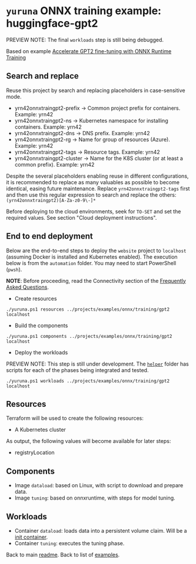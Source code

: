 # `yuruna` ONNX training example: huggingface-gpt2

PREVIEW NOTE: The final `workloads` step is still being debugged.

Based on example [Accelerate GPT2 fine-tuning with ONNX Runtime Training](https://github.com/microsoft/onnxruntime-training-examples/tree/master/huggingface-gpt2)

## Search and replace

Reuse this project by search and replacing placeholders in case-sensitive mode.

- yrn42onnxtraingpt2-prefix -> Common project prefix for containers. Example: yrn42
- yrn42onnxtraingpt2-ns -> Kubernetes namespace for installing containers. Example: yrn42
- yrn42onnxtraingpt2-dns -> DNS prefix. Example: yrn42
- yrn42onnxtraingpt2-rg -> Name for group of resources (Azure). Example: yrn42
- yrn42onnxtraingpt2-tags -> Resource tags. Example: yrn42
- yrn42onnxtraingpt2-cluster -> Name for the K8S cluster (or at least a common prefix). Example: yrn42

Despite the several placeholders enabling reuse in different configurations, it is recommended to replace as many valuables as possible to become identical, easing future maintenance. Replace `yrn42onnxtraingpt2-tags` first and then use this regular expression to search and replace the others:  `(yrn42onnxtraingpt2)[A-Za-z0-9\-]*`

Before deploying to the cloud environments, seek for `TO-SET` and set the required values. See section "Cloud deployment instructions".

## End to end deployment

Below are the end-to-end steps to deploy the `website` project to `localhost` (assuming Docker is installed and Kubernetes enabled). The execution below is from the `automation` folder. You may need to start PowerShell (`pwsh`).

**NOTE**: Before proceeding, read the Connectivity section of the [Frequently Asked Questions](../../../docs/faq.md).

- Create resources

```shell
./yuruna.ps1 resources ../projects/examples/onnx/training/gpt2 localhost
```

- Build the components

```shell
./yuruna.ps1 components ../projects/examples/onnx/training/gpt2 localhost
```

- Deploy the  workloads

PREVIEW NOTE: This step is still under development. The [`helper`](./workloads/helper/) folder has scripts for each of the phases being integrated and tested.

```shell
./yuruna.ps1 workloads ../projects/examples/onnx/training/gpt2 localhost
```

## Resources

Terraform will be used to create the following resources:

- A Kubernetes cluster

As output, the following values will become available for later steps:

- registryLocation

## Components

- Image `dataload`: based on Linux, with script to download and prepare data.
- Image `tuning`: based on onnxruntime, with steps for model tuning.

## Workloads

- Container `dataload`: loads data into a persistent volume claim. Will be a [init container](https://kubernetes.io/docs/concepts/workloads/pods/init-containers/).
- Container `tuning`: executes the tuning phase.

Back to main [readme](../../../../../README.md). Back to list of [examples](../../../README.md).
